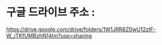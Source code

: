 # 구글 드라이브 주소 :

https://drive.google.com/drive/folders/1W1JRR8Z0wU12zIF-W_iTKfUMBzhN14Im?usp=sharing
